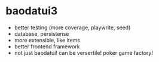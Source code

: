 # baodatui3

- better testing (more coverage, playwrite, seed)
- database, persistense
- more extensible, like items
- better frontend framework
- not just baodatui! can be versertile! poker game factory!